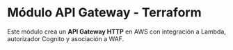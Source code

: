 # Módulo API Gateway - Terraform

Este módulo crea un **API Gateway HTTP** en AWS con integración a Lambda, autorizador Cognito y asociación a WAF.

